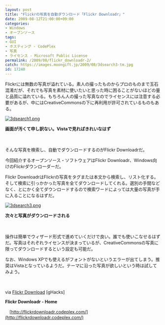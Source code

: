 ```yaml
---
layout: post
title: "Flickrの写真を自動ダウンロード「Flickr Downloadr」"
date: 2009-08-12T21:00:00+09:00
categories:
- Windows
- オープンソース
tags: 
- GUI
- ホスティング - CodePlex
- 写真
- ライセンス - Microsoft Public License
permalink: /2009/08/flickr_downloadr-2/
catch: https://images.moongift.jp/2009/08/3dsearch3-tm.jpg
id: 17240
---
```

Flickrには無数の写真が溢れている。素人の撮ったものからプロのものまで玉石混淆だが、それでも写真を素材に使いたいと思った時に困ることがないほどの量と品質に溢れている。もちろん人の撮った写真なのでライセンスには注意する必要があるが、中にはCreativeCommonsの下に再利用が許可されているものもある。

  

[![3dsearch1.png](https://images.moongift.jp/2009/08/3dsearch1-tm.jpg)](https://images.moongift.jp/2009/08/3dsearch1.png)  
  
**画面が汚くて申し訳ない。Vistaで見ればきれいなはず**

  

　

  

そんな写真を検索し、自動でダウンロードするのがFlickr Downloadrだ。

  

今回紹介するオープンソース・ソフトウェアはFlickr Downloadr、Windows向けのFlickrダウンローダーだ。

  
<!--more-->

Flickr DownloadrはFlickrの写真をタグまたは本文から検索し、リスト化する。そして検索に引っかかった写真を全てダウンロードしてくれる。選別の手間などなく、とにかく全てダウンロードするので検索ワードによっては大量の写真が手に入ることになるはずだ。

  

[![3dsearch3.png](https://images.moongift.jp/2009/08/3dsearch3-tm.jpg)](https://images.moongift.jp/2009/08/3dsearch3.png)  
  
**次々と写真がダウンロードされる**

  

　

  

操作は簡単でウィザード形式で進めていくだけで良い。誰でも使いこなせるはずだ。写真はそれぞれライセンスが決まっているが、CreativeCommonsの写真に限ってダウンロードするという設定も可能だ。

  

なお、Windows XPでも使えるがフォントがないというエラーが出てしまう。推奨はVistaとなっているようだ。テーマに沿った写真が欲しいという時は試してみよう。

  

　

  

via [Flickr Download](http://www.ghacks.net/2009/08/06/flickr-download/) [gHacks]

**Flickr Downloadr - Home**  
  

　[http://flickrdownloadr.codeplex.com/](http://flickrdownloadr.codeplex.com/)

  
